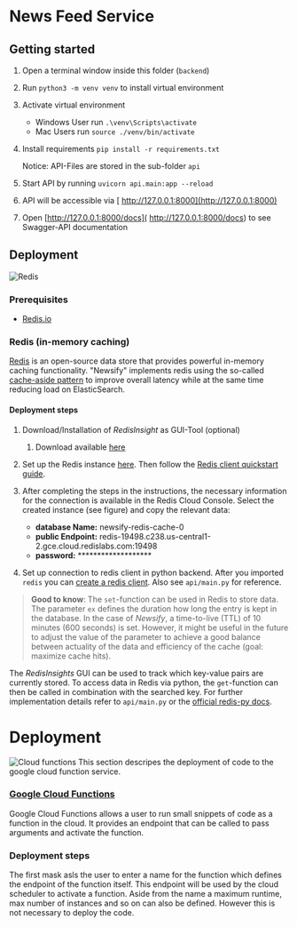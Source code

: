 #   News Feed Service
##  Getting started
1. Open a  terminal window inside this folder (`backend`)
2. Run `python3 -m venv venv` to install virtual environment
3. Activate virtual environment
    - Windows User run `.\venv\Scripts\activate`
    - Mac Users run `source ./venv/bin/activate`
4. Install requirements
`pip install -r requirements.txt`

    Notice: API-Files are stored in the sub-folder `api`
4. Start API by running `uvicorn api.main:app --reload`
5. API will be accessible via [ http://127.0.0.1:8000](http://127.0.0.1:8000)
6. Open [http://127.0.0.1:8000/docs]( http://127.0.0.1:8000/docs) to see Swagger-API documentation 


##  Deployment
![Redis](https://img.shields.io/badge/redis-%23DD0031.svg?&style=for-the-badge&logo=redis&logoColor=white)

### Prerequisites
* [Redis.io](https://redis.io/)


### Redis (in-memory caching)

[Redis](https://redis.io/) is an open-source data store that provides powerful in-memory 
caching functionality. "Newsify" implements redis using the so-called 
[cache-aside pattern](https://redis.com/solutions/use-cases/caching/) to improve 
overall latency while at the same time reducing load on ElasticSearch.

#### Deployment steps
1. Download/Installation of *RedisInsight* as GUI-Tool (optional)
   1. Download available [here](https://redis.com/redis-enterprise/redis-insight/)

2. Set up the Redis instance [here](https://redis.com). Then follow the [Redis client quickstart guide](https://docs.redis.com/latest/rc/rc-quickstart/).

3. After completing the steps in the instructions, the necessary information for the connection is available in the Redis Cloud Console. Select the created instance (see figure) and copy the relevant data:

   * **database Name:** newsify-redis-cache-0
   * **public Endpoint:** redis-19498.c238.us-central1-2.gce.cloud.redislabs.com:19498
   * **password:** *******************

4. Set up connection to redis client in python backend. After you imported `redis` you can [create a redis client](https://medium.com/codesphere-cloud/getting-started-with-redis-7964e968eae6). Also see `api/main.py` for reference.

> **Good to know**: The `set`-function can be used in Redis to store data. The parameter `ex` 
> defines the duration how long the entry is kept in the database. In the case of *Newsify*, a 
> time-to-live (TTL) of 10 minutes (600 seconds) is set. However, it might be useful in the 
> future to adjust the value of the parameter to achieve a good balance between actuality of 
> the data and efficiency of the cache (goal: maximize cache hits).

The *RedisInsights* GUI can be used to track which key-value pairs are currently stored.
To access data in Redis via python, the `get`-function can then be called in combination with the searched key.
For further implementation details refer to `api/main.py` or the [official redis-py docs](https://redis.readthedocs.io/en/latest/). 

# Deployment 
![Cloud functions](https://codelabs.developers.google.com/static/codelabs/cloud-starting-cloudfunctions-v2/img/51b03178ac54a85f.png)
This section descripes the deployment of code to the google cloud function service. 
### [Google Cloud Functions](https://cloud.google.com/functions)
Google Cloud Functions allows a user to run small snippets of code as a function in the cloud. It provides an endpoint that can be called to pass arguments and activate the function. 
### Deployment steps 
The first mask asls the user to enter a name for the function which defines the endpoint of the function itself. This endpoint will be used by the cloud scheduler to activate a function. Aside from the name a maximum runtime, max number of instances and so on can also be defined. However this is not necessary to deploy the code. 



